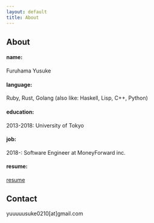 ```yaml
---
layout: default
title: About
---
```


## About

#### name:
Furuhama Yusuke

#### language:
Ruby, Rust, Golang
(also like: Haskell, Lisp, C++, Python)

#### education:
2013-2018: University of Tokyo

#### job:
2018-: Software Engineer at MoneyForward inc.

#### resume:
[resume](https://github.com/furuhama/resume)

## Contact

yuuuuusuke0210[at]gmail.com
